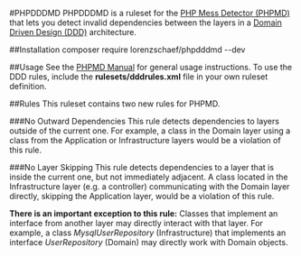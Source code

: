 #PHPDDDMD
PHPDDDMD is a ruleset for the [PHP Mess Detector (PHPMD)](https://github.com/phpmd/phpmd) 
that lets you detect invalid dependencies between the layers in a
[Domain Driven Design (DDD)](https://en.wikipedia.org/wiki/Domain-driven_design) 
architecture.

##Installation
    composer require lorenzschaef/phpdddmd --dev

##Usage
See the [PHPMD Manual](https://github.com/phpmd/phpmd#command-line-usage) 
for general usage instructions. To use the DDD rules, include
the **rulesets/dddrules.xml** file in your own ruleset definition.

##Rules
This ruleset contains two new rules for PHPMD.

###No Outward Dependencies
This rule detects dependencies to layers outside of the current
one. For example, a class in the Domain layer using a class from 
the Application or Infrastructure layers would be a violation 
of this rule.

###No Layer Skipping
This rule detects dependencies to a layer that is inside the
current one, but not immediately adjacent. A class located in 
the Infrastructure layer (e.g. a controller) communicating with
the Domain layer directly, skipping the Application layer, would
be a violation of this rule.

**There is an important exception to this rule:** Classes that
implement an interface from another layer may directly interact
with that layer. For example, a class *MysqlUserRepository* 
(Infrastructure) that implements an interface *UserRepository* 
(Domain) may directly work with Domain objects.